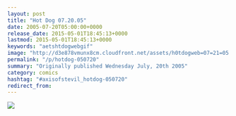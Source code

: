 ```yaml
---
layout: post
title: "Hot Dog 07.20.05"
date: 2005-07-20T05:00:00+0000
release_date: 2015-05-01T18:45:13+0000
lastmod: 2015-05-01T18:45:13+0000
keywords: "aetshtdogwebgif"
image: "http://d3e878vmunx8cm.cloudfront.net/assets/h0tdogweb=07=21=05.gif"
permalink: "/p/hotdog-050720"
summary: "Originally published Wednesday July, 20th 2005"
category: comics
hashtag: "#axisofstevil_hotdog-050720"
redirect_from:
---
```


![](http://d3e878vmunx8cm.cloudfront.net/assets/h0tdogweb=07=21=05.gif)
